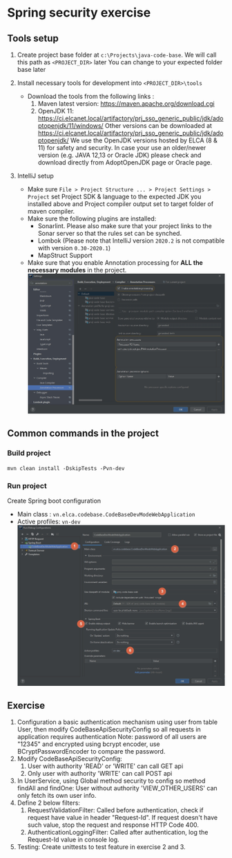 # Spring security exercise
## Tools setup
1. Create project base folder at `c:\Projects\java-code-base`. We will call this path as `<PROJECT_DIR>` later
   You can change to your expected folder base later
   
2. Install necessary tools for development into `<PROJECT_DIR>\tools`
    - Download the tools from the following links : 
        1. Maven latest version: https://maven.apache.org/download.cgi
        2. OpenJDK 11: https://ci.elcanet.local/artifactory/prj_sso_generic_public/jdk/adoptopenjdk/11/windows/
		   Other versions can be downloaded at https://ci.elcanet.local/artifactory/prj_sso_generic_public/jdk/adoptopenjdk/
		   We use the OpenJDK versions hosted by ELCA (8 & 11) for safety and security. In case your use an older/newer version (e.g. JAVA 12,13 or Oracle JDK) please check and download directly from AdoptOpenJDK page or Oracle page.

3. IntelliJ setup
	- Make sure `File > Project Structure ... > Project Settings > Project` set Project SDK & language to the expected JDK you installed above and Project compiler output set to target folder of maven compiler.
	- Make sure the following plugins are installed:
		+ Sonarlint. Please also make sure that your project links to the Sonar server so that the rules set can be synched.
		+ Lombok (Please note that IntelliJ version `2020.2` is not compatible with version `0.30-2020.1`)
		+ MapStruct Support
	- Make sure that you enable Annotation processing for <strong>ALL the necessary modules</strong> in the project.
	    ![](_static/annotation-processor-support-by-IDE.jpg)
## Common commands in the project
### Build project
`mvn clean install -DskipTests -Pvn-dev`
### Run project
Create Spring boot configuration
- Main class : `vn.elca.codebase.CodeBaseDevModeWebApplication`
- Active profiles: `vn-dev`
![](_static/configuration-to-run-locally.jpg)
## Exercise
1. Configuration a basic authentication mechanism using user from table User, then modify CodeBaseApiSecurityConfig so all requests in application requires authentication
Note: password of all users are "12345" and encrypted using bcrypt encoder, use BCryptPasswordEncoder to compare the password.
2. Modify CodeBaseApiSecurityConfig:
    1. User with authority 'READ' or 'WRITE' can call GET api
    2. Only user with authority 'WRITE' can call POST api
3. In UserService, using Global method security to config so method findAll and findOne: User without authority 'VIEW_OTHER_USERS' can only fetch its own user info.
4. Define 2 below filters:
    1. RequestValidationFilter: Called before authentication, check if request have value in header "Request-Id". If request doesn't have such value, stop the request and response HTTP Code 400.
    2. AuthenticationLoggingFilter: Called after authentication, log the Request-Id value in console log.
5. Testing: Create unittests to test feature in exercise 2 and 3.